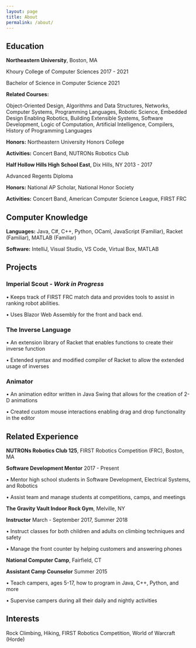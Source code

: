 ```yaml
---
layout: page
title: About
permalink: /about/
---
```


## **Education**

**Northeastern University**, Boston, MA

Khoury College of Computer Sciences     2017 - 2021 

Bachelor of Science in Computer Science     2021

**Related Courses:** 

Object-Oriented Design, Algorithms and Data Structures, Networks, Computer Systems, Programming Languages, 
Robotic Science, Embedded Design Enabling Robotics, Building Extensible Systems, Software Development, 
Logic of Computation, Artificial Intelligence, Compilers, History of Programming Languages

**Honors:** Northeastern University Honors College 

**Activities:** Concert Band, NUTRONs Robotics Club

**Half Hollow Hills High School East**, Dix Hills, NY     2013 - 2017

Advanced Regents Diploma

**Honors:** National AP Scholar, National Honor Society

**Activities:** Concert Band, American Computer Science League, FIRST FRC

## **Computer Knowledge**

**Languages:** Java, C#, C++, Python, OCaml, JavaScript (Familiar), Racket (Familiar), MATLAB (Familiar) 

**Software:** IntelliJ, Visual Studio, VS Code, Virtual Box, MATLAB

## **Projects**
### **Imperial Scout** - *Work in Progress*

• Keeps track of FIRST FRC match data and provides tools to assist in ranking robot abilities.

• Uses Blazor Web Assembly for the front and back end. 

### **The Inverse Language**

• An extension library of Racket that enables functions to create their inverse function

• Extended syntax and modified compiler of Racket to allow the extended usage of inverses

### **Animator**

• An animation editor written in Java Swing that allows for the creation of 2-D animations

• Created custom mouse interactions enabling drag and drop functionality in the editor

## **Related Experience**

**NUTRONs Robotics Club 125**, FIRST Robotics Competition (FRC), Boston, MA

**Software Development Mentor** 2017 - Present

• Mentor high school students in Software Development, Electrical Systems, and Robotics

• Assist team and manage students at competitions, camps, and meetings

**The Gravity Vault Indoor Rock Gym**, Melville, NY 

**Instructor** March - September 2017, Summer 2018

• Instruct classes for both children and adults on climbing techniques and safety

• Manage the front counter by helping customers and answering phones

**National Computer Camp**, Fairfield, CT 

**Assistant Camp Counselor** Summer 2015

• Teach campers, ages 5-17, how to program in Java, C++, Python, and more

• Supervise campers during all their daily and nightly activities

## **Interests**

Rock Climbing, Hiking, FIRST Robotics Competition, World of Warcraft (Horde)